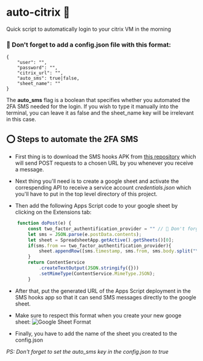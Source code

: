 # auto-citrix 🤖
Quick script to automatically login to your citrix VM in the morning

### 🛑 Don't forget to add a config.json file with this format:

    {
        "user": "",
        "password": "",
        "citrix_url": "",
        "auto_sms": true|false,
        "sheet_name": ""
    }

The **auto_sms** flag is a boolean that specifies whether you automated the 2FA SMS needed for the login. If you wish to type it manually into the terminal, you can leave it as false and the sheet_name key will be irrelevant in this case.

## ⭕ Steps to automate the 2FA SMS

- First thing is to download the SMS hooks APK from [this repository](https://github.com/sa3dany/android-sms-hooks/releases) which will send POST requests to a chosen URL by you whenever you receive a message.

- Next thing you'll need is to create a google sheet and activate the correspending API to receive a service account *credentials.json* which you'll have to put in the top level directory of this project.

- Then add the following Apps Script code to your google sheet by clicking on the Extensions tab:

```javascript
    function doPost(e) {
        const two_factor_authentification_provider = "" // 🚨 Don't forget to fill in this variable
        let sms = JSON.parse(e.postData.contents);
        let sheet = SpreadsheetApp.getActive().getSheets()[0];
        if(sms.from == two_factor_authentification_provider){
            sheet.appendRow([sms.timestamp, sms.from, sms.body.split("\n")[0], "No"]);
        }
        return ContentService
            .createTextOutput(JSON.stringify({}))
            .setMimeType(ContentService.MimeType.JSON);
        }
```

- After that, put the generated URL of the Apps Script deployment in the SMS hooks app so that it can send SMS messages directly to the google sheet.

- Make sure to respect this format when you create your new googe sheet:
![Google Sheet Format](https://i.imgur.com/W1RKxvU.png)


- Finally, you have to add the name of the sheet you created to the config.json

*PS: Don't forget to set the auto_sms key in the config.json to true*